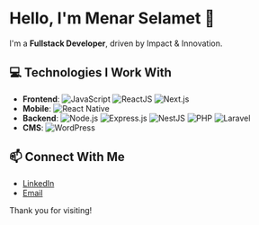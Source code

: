 # Hello, I'm Menar Selamet 👋

I'm a **Fullstack Developer**, driven by Impact & Innovation.

## 💻 Technologies I Work With

- **Frontend**: ![JavaScript](https://img.shields.io/badge/-JavaScript-F7DF1E?style=flat-square&logo=javascript&logoColor=black) ![ReactJS](https://img.shields.io/badge/-ReactJS-61DAFB?style=flat-square&logo=react&logoColor=black) ![Next.js](https://img.shields.io/badge/-Next.js-000000?style=flat-square&logo=next.js&logoColor=white)
- **Mobile**: ![React Native](https://img.shields.io/badge/-React_Native-61DAFB?style=flat-square&logo=react&logoColor=black)
- **Backend**: ![Node.js](https://img.shields.io/badge/-Node.js-339933?style=flat-square&logo=node.js&logoColor=white) ![Express.js](https://img.shields.io/badge/-Express.js-000000?style=flat-square&logo=express&logoColor=white) ![NestJS](https://img.shields.io/badge/-NestJS-E0234E?style=flat-square&logo=nestjs&logoColor=white) ![PHP](https://img.shields.io/badge/-PHP-777BB4?style=flat-square&logo=php&logoColor=white) ![Laravel](https://img.shields.io/badge/-Laravel-FF2D20?style=flat-square&logo=laravel&logoColor=white) 
- **CMS**: ![WordPress](https://img.shields.io/badge/-WordPress-21759B?style=flat-square&logo=wordpress&logoColor=white)

## 📫 Connect With Me

- [LinkedIn](https://www.linkedin.com/in/menar-selamet/)
- [Email](mailto:menarselamet007@gmail.com)

Thank you for visiting!
